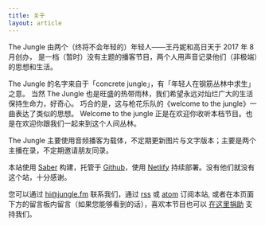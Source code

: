 ```yaml
---
title: 关于
layout: article
---
```

The Jungle 由两个（终将不会年轻的）年轻人——王丹妮和高日天于 2017 年 8 月创办，
是一档（暂时）没有主题的播客节目，两个人用声音记录他们（非极端）的思想和生活。

The Jungle 的名字来自于「concrete jungle」，有「年轻人在钢筋丛林中求生」之意。
当然 The Jungle 也是旺盛的热带雨林，我们希望永远对灿烂广大的生活保持生命力，好奇心。
巧合的是，这与枪花乐队的《welcome to the jungle》一曲表达了类似的思想。
Welcome to the jungle 正是在欢迎你收听本档节目。也是在欢迎你跟我们一起来到这个人间丛林。

The Jungle 主要使用音频播客为载体，不定期更新图片与文字版本；主要是两个主播在录，不定期邀请朋友同录。

本站使用 [Saber](https://saber.land/) 构建，托管于 [Github](https://github.com/gaoryrt/fm4.me)，使用 [Netlify](https://www.netlify.com/) 持续部署。没有他们就没有这个站，十分感谢。

您可以通过 [hi@jungle.fm](mailto://hi@jungle.fm) 联系我们，通过 [rss](//jungle.fm/rss2.xml) 或 [atom](//jungle.fm/atom.xml) 订阅本站, 或者在本页面下方的留言板内留言（如果您能够看到的话），喜欢本节目也可以 [在这里捐助](/donate) 支持我们。

